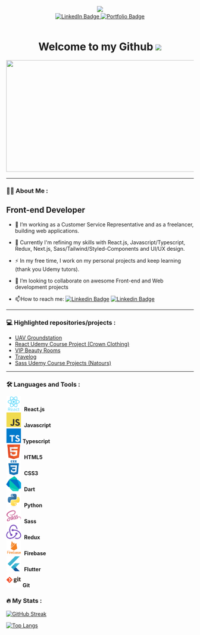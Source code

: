<div id="header" align="center">
  <img src="https://media.giphy.com/media/HwBlFQZFcAoUcPHZdX/giphy.gif" width="100"/>
  
  <div id="badges">
    <a href="https://www.linkedin.com/in/brenoperricone/">
      <img src="https://img.shields.io/badge/LinkedIn-blue?style=for-the-badge&logo=linkedin&logoColor=white" alt="LinkedIn Badge"/>
    </a>
    <a href="https://breno-perricone.netlify.app/">
      <img src="https://img.shields.io/badge/Portfolio-gray?Color=black&style=for-the-badge" alt="Portfolio Badge"/>
    </a>
  </div>
  <img src="https://komarev.com/ghpvc/?username=BrenoFischer&style=flat-square&color=blue" alt=""/>
  <h1>
    Welcome to my Github
    <img src="https://media.giphy.com/media/hvRJCLFzcasrR4ia7z/giphy.gif" width="30px"/>
  </h1>
</div>

<div align="center">
  <img src="https://media.giphy.com/media/dWesBcTLavkZuG35MI/giphy.gif" width="600" height="300"/>
</div>

---

### :man_technologist: About Me :

<h2>Front-end Developer</h2>

- :telescope: I’m working as a Customer Service Representative and as a freelancer, building web applications.

- :seedling: Currently I'm refining my skills with React.js, Javascript/Typescript, Redux, Next.js, Sass/Tailwind/Styled-Components and UI/UX design.

- :zap: In my free time, I work on my personal projects and keep learning (thank you Udemy tutors).

- 👯 I’m looking to collaborate on awesome Front-end and Web development projects

- :mailbox:How to reach me: [![Linkedin Badge](https://img.shields.io/badge/-Breno-blue?style=flat&logo=Linkedin&logoColor=white)](linkedin.com/in/breno-perricone-fischer-191964129/) [![Linkedin Badge](https://img.shields.io/badge/-Portfolio-black?style=flat)](https://breno-perricone.netlify.app/)

---

### :computer: Highlighted repositories/projects :

<ul>
  <li><a href="https://github.com/BrenoFischer/gradys-gs">UAV Groundstation</a></li>
  <li><a href="https://github.com/BrenoFischer/Udemy-ReactJS">React Udemy Course Project (Crown Clothing)</a></li>
  <li><a href="https://github.com/BrenoFischer/vip-beauty-rooms">VIP Beauty Rooms</a></li>
  <li><a href="https://github.com/BrenoFischer/Travelog">Travelog</a></li>
  <li><a href="https://github.com/BrenoFischer/Udemy-SCSS">Sass Udemy Course Projects (Natours)</a></li>
</ul>


---

### :hammer_and_wrench: Languages and Tools :
<div align="top">
    <img src="https://github.com/devicons/devicon/blob/master/icons/react/react-original-wordmark.svg" title="React" alt="React" width="40" height="40"/>&nbsp;
    <b>React.js</b>
</div>
  <div align="top">
    <img src="https://github.com/devicons/devicon/blob/master/icons/javascript/javascript-original.svg" title="JavaScript" alt="JavaScript" width="40"/>&nbsp;
    <b>Javascript</b>
  </div>
  <div align="top">
    <img src="https://github.com/devicons/devicon/blob/master/icons/typescript/typescript-original.svg" title="Typescript" **alt="Typescript" width="40" height="40"/>
    <b>Typescript</b>
  </div>
  <div align="top">
    <img src="https://github.com/devicons/devicon/blob/master/icons/html5/html5-original.svg" title="HTML5" alt="HTML" width="40" height="40"/>&nbsp; 
    <b>HTML5</b>
  </div>
  <div align="top">
    <img src="https://github.com/devicons/devicon/blob/master/icons/css3/css3-plain-wordmark.svg"  title="CSS3" alt="CSS" width="40" height="40"/>&nbsp; 
    <b>CSS3</b>
  </div>
    <div align="top">
    <img src="https://github.com/devicons/devicon/blob/master/icons/dart/dart-original.svg"  title="Dart" alt="Dart" width="40" height="40"/>&nbsp; 
    <b>Dart</b>
  </div>
  <div align="top">
    <img src="https://github.com/devicons/devicon/blob/master/icons/python/python-original.svg"  title="Python" alt="Python" width="40" height="40"/>&nbsp; 
    <b>Python</b>
  </div>
  <div align="top">
    <img src="https://github.com/devicons/devicon/blob/master/icons/sass/sass-original.svg"  title="Sass" alt="Sass" width="40" height="40"/>&nbsp; 
    <b>Sass</b>
  </div>
  <div align="top">
    <img src="https://github.com/devicons/devicon/blob/master/icons/redux/redux-original.svg" title="Redux" alt="Redux " width="40" height="40"/>&nbsp; 
    <b>Redux</b>
  </div>
  <div align="top">
    <img src="https://github.com/devicons/devicon/blob/master/icons/firebase/firebase-plain-wordmark.svg" title="Firebase" alt="Firebase" width="40" height="40"/>&nbsp;
    <b>Firebase</b>
  </div>
  <div align="top">
    <img src="https://github.com/devicons/devicon/blob/master/icons/flutter/flutter-original.svg" title="Flutter" alt="Flutter" width="40" height="40"/>&nbsp;
    <b>Flutter</b>
  </div>
  <div align="top">
    <img src="https://github.com/devicons/devicon/blob/master/icons/git/git-original-wordmark.svg" title="Git" **alt="Git" width="40" height="40"/>
    <b>Git</b>
  </div>

  
  ### :fire: My Stats :
  
  [![GitHub Streak](http://github-readme-streak-stats.herokuapp.com?user=BrenoFischer&theme=dark&background=000000)](https://git.io/streak-stats)
  
  [![Top Langs](https://github-readme-stats.vercel.app/api/top-langs/?username=BrenoFischer&layout=compact&theme=vision-friendly-dark)](https://github.com/BrenoFischer/github-readme-stats)
